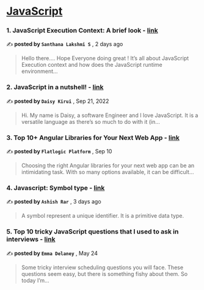 
<h1><a href=https://medium.com/tag/javascript-development/recommended target="_blank" rel="noopener noreferrer">JavaScript</a></h1>
<h3>1. JavaScript Execution Context: A brief look - <a href=https://medium.com/@santhanalakshmi01/javascript-execution-context-a-brief-look-c23e6cd53244?source=tag_recommended_feed---------0-84----------javascript_development----------fb228153_e2f9_4cc4_9da5_f5e9bf55e73c------- target="_blank" rel="noopener noreferrer">link</a></h3>

✍️ **posted by `Santhana Lakshmi S`** <date> , 2 days ago</date>

<blockquote>Hello there….
Hope Everyone doing great !
It’s all about JavaScript Execution context and how does the JavaScript runtime environment…</blockquote>

<h3>2. JavaScript in a nutshell! - <a href=https://medium.com/@daisykirui/javascript-in-a-nutshell-669dab5b6e78?source=tag_recommended_feed---------1-107----------javascript_development----------fb228153_e2f9_4cc4_9da5_f5e9bf55e73c------- target="_blank" rel="noopener noreferrer">link</a></h3>

✍️ **posted by `Daisy Kirui`** <date> , Sep 21, 2022</date>

<blockquote>Hi. My name is Daisy, a software Engineer and I love JavaScript. It is a versatile language as there’s so much to do with it (in…</blockquote>

<h3>3. Top 10+ Angular Libraries for Your Next Web App - <a href=https://medium.com/@flatlogic-manager/top-10-angular-libraries-for-your-next-web-app-edeb250a9ae3?source=tag_recommended_feed---------2-85----------javascript_development----------fb228153_e2f9_4cc4_9da5_f5e9bf55e73c------- target="_blank" rel="noopener noreferrer">link</a></h3>

✍️ **posted by `Flatlogic Platform`** <date> , Sep 10</date>

<blockquote>Choosing the right Angular libraries for your next web app can be an intimidating task. With so many options available, it can be difficult…</blockquote>

<h3>4. Javascript: Symbol type - <a href=https://medium.com/@ashishrar/javascript-symbol-type-9109c7f6a405?source=tag_recommended_feed---------3-84----------javascript_development----------fb228153_e2f9_4cc4_9da5_f5e9bf55e73c------- target="_blank" rel="noopener noreferrer">link</a></h3>

✍️ **posted by `Ashish Rar`** <date> , 3 days ago</date>

<blockquote>A symbol represent a unique identifier. It is a primitive data type.</blockquote>

<h3>5. Top 10 tricky JavaScript questions that I used to ask in interviews - <a href=https://medium.com/@emma-delaney/top-10-tricky-javascript-questions-that-i-used-to-ask-in-interviews-2cb3912271a9?source=tag_recommended_feed---------4-85----------javascript_development----------fb228153_e2f9_4cc4_9da5_f5e9bf55e73c------- target="_blank" rel="noopener noreferrer">link</a></h3>

✍️ **posted by `Emma Delaney`** <date> , May 24</date>

<blockquote>Some tricky interview scheduling questions you will face. These questions seem easy, but there is something fishy about them. So today I’m…</blockquote>

